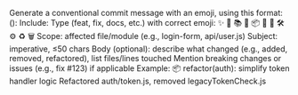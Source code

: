 Generate a conventional commit message with an emoji, using this format:
<emoji> <type>(<scope>): <subject>
Include:
Type (feat, fix, docs, etc.) with correct emoji: ✨ 🐛 📚 💎 📦 🚀 🚨 🛠 ⚙️ ♻️ 🗑
Scope: affected file/module (e.g., login-form, api/user.js)
Subject: imperative, ≤50 chars
Body (optional): describe what changed (e.g., added, removed, refactored), list files/lines touched
Mention breaking changes or issues (e.g., fix #123) if applicable
Example:
📦 refactor(auth): simplify token handler logic
Refactored auth/token.js, removed legacyTokenCheck.js
